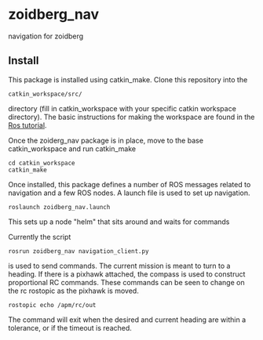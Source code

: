 # zoidberg_nav
navigation for zoidberg

Install
-------

This package is installed using catkin_make. Clone this repository into the

    catkin_workspace/src/

directory (fill in catkin_workspace with your specific catkin workspace
directory). The basic instructions for making the workspace are found in the
[Ros tutorial][RosT1].

Once the zoiderg_nav package is in place, move to the base catkin_workspace
and run catkin_make

```
cd catkin_workspace
catkin_make
```

Once installed, this package defines a number of ROS messages related to
 navigation and a few ROS nodes. A launch file is used to set up navigation.

```
roslaunch zoidberg_nav.launch
```

This sets up a node "helm" that sits around and waits for commands

Currently the script
```
rosrun zoidberg_nav navigation_client.py
```

is used to send commands. The current mission is meant to turn to a heading. If
there is a pixhawk attached, the compass is used to construct proportional RC
commands. These commands can be seen to change on the rc rostopic as the pixhawk
is moved.
```
rostopic echo /apm/rc/out
```
The command will exit when the desired and current heading are within a
 tolerance, or if the timeout is reached.

[RosT1]: http://wiki.ros.org/ROS/Tutorials/InstallingandConfiguringROSEnvironment


